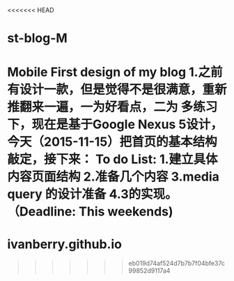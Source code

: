 <<<<<<< HEAD
# st-blog-M
Mobile First design of my blog
1.之前有设计一款，但是觉得不是很满意，重新推翻来一遍，一为好看点，二为
多练习下，现在是基于Google Nexus 5设计，今天（2015-11-15）把首页的基本结构敲定，接下来：
To do List:
	1.建立具体内容页面结构
	2.准备几个内容
	3.media query 的设计准备
	4.3的实现。
（Deadline: This weekends)
=======
# ivanberry.github.io
>>>>>>> eb019d74af524d7b7b7f04bfe37c99852d9117a4
